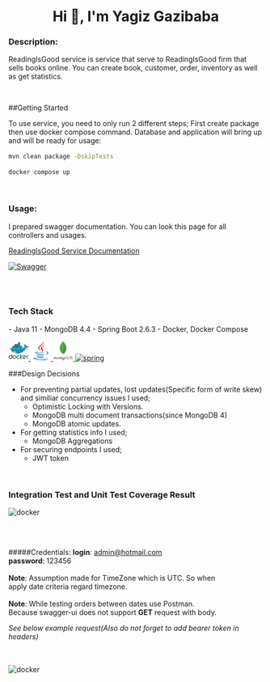 <h1 align="center">Hi 👋, I'm Yagiz Gazibaba</h1>
<h3 align="center"></h3>

<h3 align="left">Description:</h3>
<p align="left">
ReadingIsGood service is service that serve to ReadingIsGood firm that sells books online.
You can create book, customer, order, inventory as well as get statistics.
</p>

<br/>

##Getting Started
<p align="left">
To use service, you need to only run 2 different steps; First create package then use docker compose command. Database and application will bring up and will be ready for usage:

```bash
mvn clean package -DskipTests
```

```bash
docker compose up
```
</p>

<br/>

<h3 align="left">Usage:</h3>
<p align="left">
I prepared swagger documentation. You can look this page for all controllers and usages.

[ReadingIsGood Service Documentation](http://127.0.0.1:8080/swagger-ui.html)

<a href="http://127.0.0.1:8080/swagger-ui.html" target="_blank" rel="noreferrer">
    <img src="https://upload.wikimedia.org/wikipedia/commons/a/ab/Swagger-logo.png" alt="Swagger" height="100"/>
</a>
</p>

<br/><br/>

<h3 align="left">Tech Stack</h3>
- Java 11
- MongoDB 4.4
- Spring Boot 2.6.3
- Docker, Docker Compose
<p align="left"> <a href="https://www.docker.com/" target="_blank" rel="noreferrer"> <img src="https://raw.githubusercontent.com/devicons/devicon/master/icons/docker/docker-original-wordmark.svg" alt="docker" width="40" height="40"/> </a> <a href="https://www.java.com" target="_blank" rel="noreferrer"> <img src="https://raw.githubusercontent.com/devicons/devicon/master/icons/java/java-original.svg" alt="java" width="40" height="40"/> </a> <a href="https://www.mongodb.com/" target="_blank" rel="noreferrer"> <img src="https://raw.githubusercontent.com/devicons/devicon/master/icons/mongodb/mongodb-original-wordmark.svg" alt="postgresql" width="40" height="40"/> </a> <a href="https://spring.io/" target="_blank" rel="noreferrer"> <img src="https://www.vectorlogo.zone/logos/springio/springio-icon.svg" alt="spring" width="40" height="40"/> </a> </p>



###Design Decisions
- For preventing partial updates, lost updates(Specific form of write skew) 
and similiar concurrency issues I used;
    - Optimistic Locking with Versions.
    - MongoDB multi document transactions(since MongoDB 4)
    - MongoDB atomic updates.
- For getting statistics info I used;
    - MongoDB Aggregations
- For securing endpoints I used;
    - JWT token

<br/>
 
<h3 align="left">Integration Test and Unit Test Coverage Result</h3>
<p align="left"><img src="https://gcdnb.pbrd.co/images/XiolSf0qfLOV.jpg?o=1" alt="docker" width="400" height="100"/></p>


<br/><br/>

#####Credentials:
<b>login</b>: admin@hotmail.com\
<b>password</b>: 123456
<br/><br/>
<b>Note</b>: Assumption made for TimeZone which is UTC. So when\
apply date criteria regard timezone.
<br/><br/>
<b>Note</b>: While testing orders between dates use Postman. \
Because swagger-ui does not support <b>GET</b> request with body.

<i>See below example request(Also do not forget to add bearer token in headers)</i>
<br/><br/><br/>

<p align="left"><img src="https://i.imgur.com/0Npq7fL.jpeg" alt="docker" width="600" height="500"/></p>







